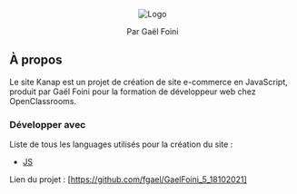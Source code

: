 <p align="center">
    <img src="images/logo.png" alt="Logo">

  <p align="center">
    Par Gaël Foini
    <br>
  </p>

## À propos

Le site Kanap est un projet de création de site e-commerce en JavaScript, produit par Gaël Foini pour la formation de développeur web chez OpenClassrooms.

### Développer avec

Liste de tous les languages utilisés pour la création du site :

- [JS](https://developer.mozilla.org/fr/docs/Web/javascript)

Lien du projet : [https://github.com/fgael/GaelFoini_5_18102021]
